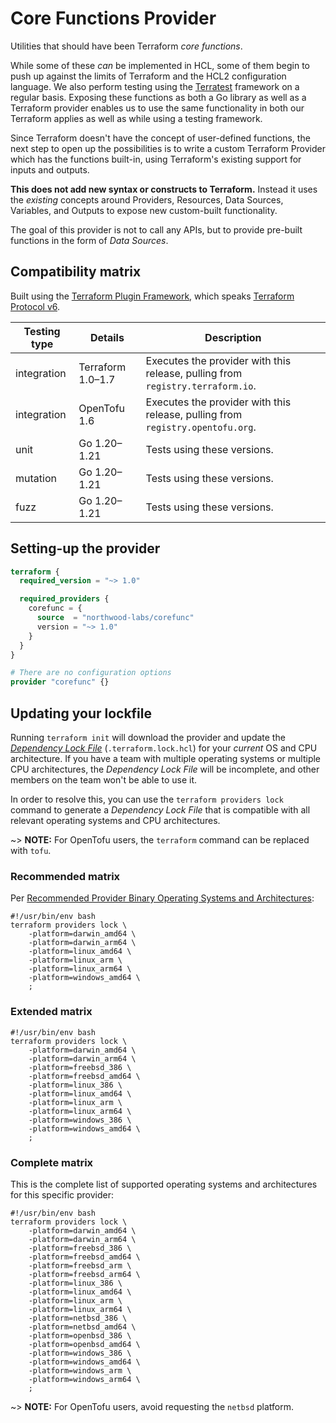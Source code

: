 <!--
---
page_title: "Core Functions Provider"
subcategory: ""
description: |-
  Utilities that should have been Terraform core functions.
  While some of these can be implemented in HCL, some of them begin to
  push up against the limits of Terraform and the HCL2 configuration
  language. We also perform testing using the
  Terratest https://terratest.gruntwork.io framework on a regular basis.
  Exposing these functions as both a Go library as well as a Terraform
  provider enables us to use the same functionality in both our Terraform
  applies as well as while using a testing framework.
  Since Terraform doesn't have the concept of user-defined functions, the
  next step to open up the possibilities is to write a custom Terraform
  Provider which has the functions built-in, using Terraform's existing
  support for inputs and outputs.
  This does not add new syntax or constructs to Terraform. Instead it
  uses the existing concepts around Providers, Resources, Data Sources,
  Variables, and Outputs to expose new custom-built functionality.
  The goal of this provider is not to call any APIs, but to provide
  pre-built functions in the form of Data Sources.
---
-->

# Core Functions Provider

Utilities that should have been Terraform _core functions_.

While some of these _can_ be implemented in HCL, some of them begin to
push up against the limits of Terraform and the HCL2 configuration
language. We also perform testing using the
[Terratest](https://terratest.gruntwork.io) framework on a regular basis.
Exposing these functions as both a Go library as well as a Terraform
provider enables us to use the same functionality in both our Terraform
applies as well as while using a testing framework.

Since Terraform doesn't have the concept of user-defined functions, the
next step to open up the possibilities is to write a custom Terraform
Provider which has the functions built-in, using Terraform's existing
support for inputs and outputs.

**This does not add new syntax or constructs to Terraform.** Instead it
uses the _existing_ concepts around Providers, Resources, Data Sources,
Variables, and Outputs to expose new custom-built functionality.

The goal of this provider is not to call any APIs, but to provide
pre-built functions in the form of _Data Sources_.

## Compatibility matrix

Built using the [Terraform Plugin Framework][TPF], which speaks [Terraform Protocol v6][tfproto6].

| Testing type | Details           | Description                                                                    |
|--------------|-------------------|--------------------------------------------------------------------------------|
| integration  | Terraform 1.0–1.7 | Executes the provider with this release, pulling from `registry.terraform.io`. |
| integration  | OpenTofu 1.6      | Executes the provider with this release, pulling from `registry.opentofu.org`. |
| unit         | Go 1.20–1.21      | Tests using these versions.                                                    |
| mutation     | Go 1.20–1.21      | Tests using these versions.                                                    |
| fuzz         | Go 1.20–1.21      | Tests using these versions.                                                    |

## Setting-up the provider

```terraform
terraform {
  required_version = "~> 1.0"

  required_providers {
    corefunc = {
      source  = "northwood-labs/corefunc"
      version = "~> 1.0"
    }
  }
}

# There are no configuration options
provider "corefunc" {}
```

## Updating your lockfile

Running `terraform init` will download the provider and update the [_Dependency Lock File_](https://developer.hashicorp.com/terraform/language/files/dependency-lock) (`.terraform.lock.hcl`) for your _current_ OS and CPU architecture. If you have a team with multiple operating systems or multiple CPU architectures, the _Dependency Lock File_ will be incomplete, and other members on the team won't be able to use it.

In order to resolve this, you can use the `terraform providers lock` command to generate a _Dependency Lock File_ that is compatible with all relevant operating systems and CPU architectures.

~> **NOTE:** For OpenTofu users, the `terraform` command can be replaced with `tofu`.

### Recommended matrix

Per [Recommended Provider Binary Operating Systems and Architectures](https://developer.hashicorp.com/terraform/registry/providers/os-arch):

```shell
#!/usr/bin/env bash
terraform providers lock \
    -platform=darwin_amd64 \
    -platform=darwin_arm64 \
    -platform=linux_amd64 \
    -platform=linux_arm \
    -platform=linux_arm64 \
    -platform=windows_amd64 \
    ;
```

### Extended matrix

```shell
#!/usr/bin/env bash
terraform providers lock \
    -platform=darwin_amd64 \
    -platform=darwin_arm64 \
    -platform=freebsd_386 \
    -platform=freebsd_amd64 \
    -platform=linux_386 \
    -platform=linux_amd64 \
    -platform=linux_arm \
    -platform=linux_arm64 \
    -platform=windows_386 \
    -platform=windows_amd64 \
    ;
```

### Complete matrix

This is the complete list of supported operating systems and architectures for this specific provider:

```shell
#!/usr/bin/env bash
terraform providers lock \
    -platform=darwin_amd64 \
    -platform=darwin_arm64 \
    -platform=freebsd_386 \
    -platform=freebsd_amd64 \
    -platform=freebsd_arm \
    -platform=freebsd_arm64 \
    -platform=linux_386 \
    -platform=linux_amd64 \
    -platform=linux_arm \
    -platform=linux_arm64 \
    -platform=netbsd_386 \
    -platform=netbsd_amd64 \
    -platform=openbsd_386 \
    -platform=openbsd_amd64 \
    -platform=windows_386 \
    -platform=windows_amd64 \
    -platform=windows_arm \
    -platform=windows_arm64 \
    ;
```

~> **NOTE:** For OpenTofu users, avoid requesting the `netbsd` platform.

[tfproto6]: https://developer.hashicorp.com/terraform/plugin/terraform-plugin-protocol#protocol-version-6
[TPF]: https://github.com/hashicorp/terraform-plugin-framework

<!-- Preview the provider docs with the Terraform registry provider docs preview tool: https://registry.terraform.io/tools/doc-preview -->
